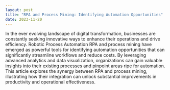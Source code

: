 ```yaml
---
layout: post
title: "RPA and Process Mining: Identifying Automation Opportunities"
date: 2023-11-20
---
```


In the ever evolving landscape of digital transformation, businesses are constantly seeking innovative ways to enhance their operations and drive efficiency. Robotic Process Automation RPA and process mining have emerged as powerful tools for identifying automation opportunities that can significantly streamline workflows and reduce costs. By leveraging advanced analytics and data visualization, organizations can gain valuable insights into their existing processes and pinpoint areas ripe for automation. This article explores the synergy between RPA and process mining, illustrating how their integration can unlock substantial improvements in productivity and operational effectiveness.
